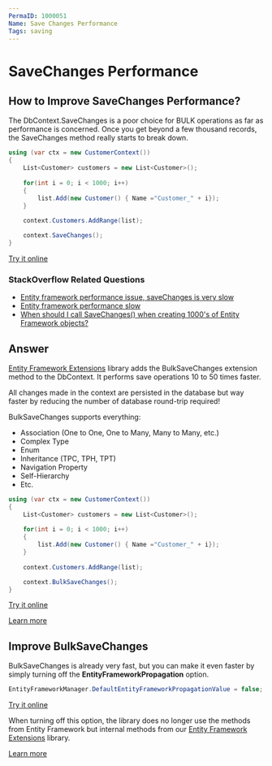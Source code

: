```yaml
---
PermaID: 1000051
Name: Save Changes Performance
Tags: saving
---
```


# SaveChanges Performance

## How to Improve SaveChanges Performance? 

The DbContext.SaveChanges is a poor choice for BULK operations as far as performance is concerned. Once you get beyond a few thousand records, the SaveChanges method really starts to break down.

```csharp
using (var ctx = new CustomerContext())
{
    List<Customer> customers = new List<Customer>();
    
    for(int i = 0; i < 1000; i++)
	{
		list.Add(new Customer() { Name ="Customer_" + i});
	}
	
	context.Customers.AddRange(list);

    context.SaveChanges();
}
```
[Try it online](https://dotnetfiddle.net/n3JMye)

### StackOverflow Related Questions

 - [Entity framework performance issue, saveChanges is very slow](https://stackoverflow.com/questions/21272763/entity-framework-performance-issue-savechanges-is-very-slow)
 - [Entity framework performance slow](https://stackoverflow.com/questions/40526018/entity-framework-performance-slow?rq=1)
 - [When should I call SaveChanges() when creating 1000's of Entity Framework objects?](https://stackoverflow.com/questions/1930982/when-should-i-call-savechanges-when-creating-1000s-of-entity-framework-object?rq=1)

## Answer

[Entity Framework Extensions](http://entityframework-extensions.net/) library adds the BulkSaveChanges extension method to the DbContext. It performs save operations 10 to 50 times faster. 

All changes made in the context are persisted in the database but way faster by reducing the number of database round-trip required!

BulkSaveChanges supports everything:

 - Association (One to One, One to Many, Many to Many, etc.)
 - Complex Type
 - Enum
 - Inheritance (TPC, TPH, TPT)
 - Navigation Property
 - Self-Hierarchy
 - Etc.


```csharp
using (var ctx = new CustomerContext())
{
    List<Customer> customers = new List<Customer>();
    
    for(int i = 0; i < 1000; i++)
	{
		list.Add(new Customer() { Name ="Customer_" + i});
	}
	
	context.Customers.AddRange(list);

    context.BulkSaveChanges();
}
```
[Try it online](https://dotnetfiddle.net/ii773p)

[Learn more](http://entityframework-extensions.net/tutorial-bulk-savechanges)

## Improve BulkSaveChanges

BulkSaveChanges is already very fast, but you can make it even faster by simply turning off the **EntityFrameworkPropagation** option.

```csharp
EntityFrameworkManager.DefaultEntityFrameworkPropagationValue = false;
```
[Try it online](https://dotnetfiddle.net/QSAcrl)

When turning off this option, the library does no longer use the methods from Entity Framework but internal methods from our [Entity Framework Extensions](http://entityframework-extensions.net/) library.

[Learn more](http://entityframework-extensions.net/improve-bulk-savechanges)